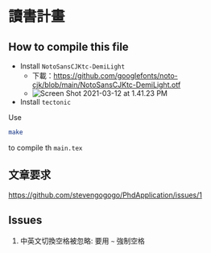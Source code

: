 # 讀書計畫

## How to compile this file 

- Install `NotoSansCJKtc-DemiLight`
     - 下載：https://github.com/googlefonts/noto-cjk/blob/main/NotoSansCJKtc-DemiLight.otf
     - ![Screen Shot 2021-03-12 at 1.41.23 PM](https://i.imgur.com/WqanmTB.jpg)
- Install `tectonic`


Use 

```sh
make
```

to compile th `main.tex`


## 文章要求

https://github.com/stevengogogo/PhdApplication/issues/1


## Issues
1. 中英文切換空格被忽略: 要用 `~` 強制空格

